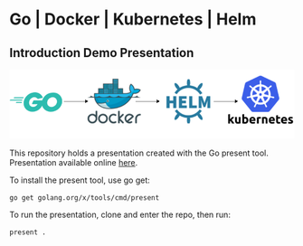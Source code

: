 # Go | Docker | Kubernetes | Helm 
## Introduction Demo Presentation

![logos](https://raw.githubusercontent.com/cvasq/go-docker-k8s-helm-demo/master/gdhk.png)


This repository holds a presentation created with the Go present tool. Presentation available online [here](https://go-talks.appspot.com/github.com/cvasq/go-docker-k8s-helm-demo/gdkh.slide).

To install the present tool, use go get:

	go get golang.org/x/tools/cmd/present


To run the presentation, clone and enter the repo, then run:

    present .
